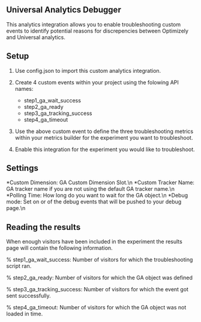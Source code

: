 ## Universal Analytics Debugger

This analytics integration allows you to enable troubleshooting custom events to identify potential reasons for discrepencies between Optimizely and Universal analytics.

## Setup

1.	Use config.json to import this custom analytics integration.

2.	Create 4 custom events within your project using the folowing API names:
	-	step1_ga_wait_success
	-	step2_ga_ready
	-	step3_ga_tracking_success
	-	step4_ga_timeout

4. Use the above custom event to define the three troubleshooting metrics within your metrics builder for the experiment you want to troubleshoot.

5. Enable this integration for the experiment you would like to troubleshoot.

## Settings

*Custom Dimension: GA Custom Dimension Slot.\n
*Custom Tracker Name: GA tracker name if you are not using the default GA tracker name.\n
*Polling Time: How long do you want to wait for the GA object.\n
*Debug mode: Set on or of the debug events that will be pushed to your debug page.\n

## Reading the results

When enough visitors have been included in the experiment the results page will contain the following information.

% step1_ga_wait_success: Number of visitors for which the troubleshooting script ran.

% step2_ga_ready: Number of visitors for which the GA object was defined

% step3_ga_tracking_success: Number of visitors for which the event got sent successfully.

% step4_ga_timeout: Number of visitors for which the GA object was not loaded in time.

